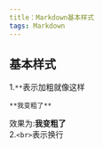 ```yaml
---
title：Markdown基本样式
tags: Markdown
---
```

## 基本样式
1.`**`表示加粗就像这样<br>
```
**我变粗了**
```
效果为:**我变粗了**<br>
2.`<br>`表示换行